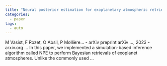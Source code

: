 ```yaml
---
title: "Neural posterior estimation for exoplanetary atmospheric retrieval"
categories:
  - paper
tags:
  - auto
---
```

M Vasist, F Rozet, O Absil, P Mollière… - arXiv preprint arXiv …, 2023 - arxiv.org
… In this paper, we implemented a simulation-based inference algorithm called NPE to perform Bayesian retrievals of exoplanet atmospheres. Unlike the commonly used …

